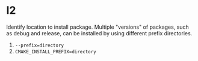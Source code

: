 # I2

Identify location to install package. Multiple "versions" of packages, such as 
debug and release, can be installed by using different prefix directories.

1. `--prefix=directory`
2. `CMAKE_INSTALL_PREFIX=directory`

